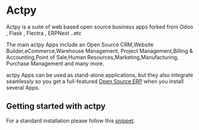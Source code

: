 
Actpy
=======

Actpy is a suite of web based open source business apps forked from Odoo ,  Flask , Flectra , ERPNext ..etc 

The main actpy Apps include an Open Source CRM,Website Builder,eCommerce,Warehouse Management,
Project Management,Billing &amp; Accounting,Point of Sale,Human Resources,Marketing,Manufacturing,
Purchase Management and many more.

actpy Apps can be used as stand-alone applications, but they also integrate seamlessly so you get
a full-featured <a href="http://actpy.com">Open Source ERP</a> when you install several Apps.


Getting started with actpy
----------------------------
For a standard installation please follow this <a href="https://github.com/actpy/actpy">snippet</a>.
